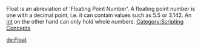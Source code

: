 Float is an abreviation of 'Floating Point Number'. A floating point number is one with a decimal point, i.e. it can contain values such as 5.5 or 3.142. An [int](/docs/int.md "wikilink") on the other hand can only hold whole numbers. [Category:Scripting Concepts](/docs/category:scripting_concepts.md "wikilink")

[de:Float](/docs/de:float.md "wikilink")
